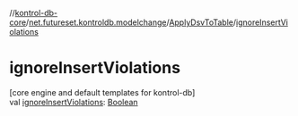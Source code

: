//[kontrol-db-core](../../../index.md)/[net.futureset.kontroldb.modelchange](../index.md)/[ApplyDsvToTable](index.md)/[ignoreInsertViolations](ignore-insert-violations.md)

# ignoreInsertViolations

[core engine and default templates for kontrol-db]\
val [ignoreInsertViolations](ignore-insert-violations.md): [Boolean](https://kotlinlang.org/api/latest/jvm/stdlib/kotlin/-boolean/index.html)
